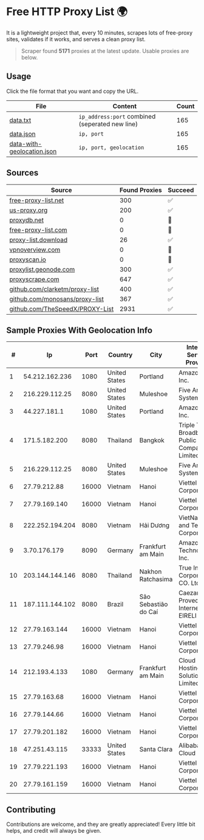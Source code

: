 
# Free HTTP Proxy List 🌍

It is a lightweight project that, every 10 minutes, scrapes lots of free-proxy sites, validates if it works, and serves a clean proxy list.


> Scraper found **5171** proxies at the latest update. Usable proxies are below.

## Usage

Click the file format that you want and copy the URL.


|File|Content|Count|
|----|-------|-----|
|[data.txt](https://raw.githubusercontent.com/themiralay/Proxy-List-World/master/data.txt)|`ip_address:port` combined (seperated new line)|165|
|[data.json](https://raw.githubusercontent.com/themiralay/Proxy-List-World/master/data.json)|`ip, port`|165|
|[data-with-geolocation.json](https://raw.githubusercontent.com/themiralay/Proxy-List-World/master/data-with-geolocation.json)|`ip, port, geolocation`|165|

## Sources

|Source|Found Proxies|Succeed|
|------|-------------|-------|
|[free-proxy-list.net](https://free-proxy-list.net)|300|✅|
|[us-proxy.org](https://www.us-proxy.org)|200|✅|
|[proxydb.net](http://proxydb.net)|0|🚫|
|[free-proxy-list.com](https://free-proxy-list.com/?page=&port=&type%5B%5D=http&type%5B%5D=https&up_time=0&search=Search)|0|🚫|
|[proxy-list.download](https://www.proxy-list.download/HTTP)|26|✅|
|[vpnoverview.com](https://vpnoverview.com/privacy/anonymous-browsing/free-proxy-servers)|0|🚫|
|[proxyscan.io](https://www.proxyscan.io)|0|🚫|
|[proxylist.geonode.com](https://proxylist.geonode.com/api/proxy-list?limit=300&page=1&sort_by=lastChecked&sort_type=desc&protocols=http,https)|300|✅|
|[proxyscrape.com](https://api.proxyscrape.com/v2/?request=displayproxies&protocol=http&timeout=10000&country=all&ssl=all&anonymity=all)|647|✅|
|[github.com/clarketm/proxy-list](https://raw.githubusercontent.com/clarketm/proxy-list/master/proxy-list-raw.txt)|400|✅|
|[github.com/monosans/proxy-list](https://raw.githubusercontent.com/monosans/proxy-list/main/proxies/http.txt)|367|✅|
|[github.com/TheSpeedX/PROXY-List](https://raw.githubusercontent.com/TheSpeedX/PROXY-List/master/http.txt)|2931|✅|


## Sample Proxies With Geolocation Info

|#|Ip|Port|Country|City|Internet Service Provider|
|-|--|----|-------|----|-------------------------|
|1|54.212.162.236|1080|United States|Portland|Amazon.com, Inc.|
|2|216.229.112.25|8080|United States|Muleshoe|Five Area Systems, LLC|
|3|44.227.181.1|1080|United States|Portland|Amazon.com, Inc.|
|4|171.5.182.200|8080|Thailand|Bangkok|Triple T Broadband Public Company Limited|
|5|216.229.112.25|8080|United States|Muleshoe|Five Area Systems, LLC|
|6|27.79.212.88|16000|Vietnam|Hanoi|Viettel Corporation|
|7|27.79.169.140|16000|Vietnam|Hanoi|Viettel Corporation|
|8|222.252.194.204|8080|Vietnam|Hải Dương|VietNam Post and Telecom Corporation|
|9|3.70.176.179|8090|Germany|Frankfurt am Main|Amazon Technologies Inc.|
|10|203.144.144.146|8080|Thailand|Nakhon Ratchasima|True Internet Corporation CO. Ltd.|
|11|187.111.144.102|8080|Brazil|São Sebastião do Caí|Caezar Provedor de Internet EIRELI|
|12|27.79.163.144|16000|Vietnam|Hanoi|Viettel Corporation|
|13|27.79.246.98|16000|Vietnam|Hanoi|Viettel Corporation|
|14|212.193.4.133|1080|Germany|Frankfurt am Main|Cloud Hosting Solutions, Limited.|
|15|27.79.163.68|16000|Vietnam|Hanoi|Viettel Corporation|
|16|27.79.144.66|16000|Vietnam|Hanoi|Viettel Corporation|
|17|27.79.201.182|16000|Vietnam|Hanoi|Viettel Corporation|
|18|47.251.43.115|33333|United States|Santa Clara|Alibaba Cloud LLC|
|19|27.79.221.193|16000|Vietnam|Hanoi|Viettel Corporation|
|20|27.79.161.159|16000|Vietnam|Hanoi|Viettel Corporation|



## Contributing

Contributions are welcome, and they are greatly appreciated! Every
little bit helps, and credit will always be given.


